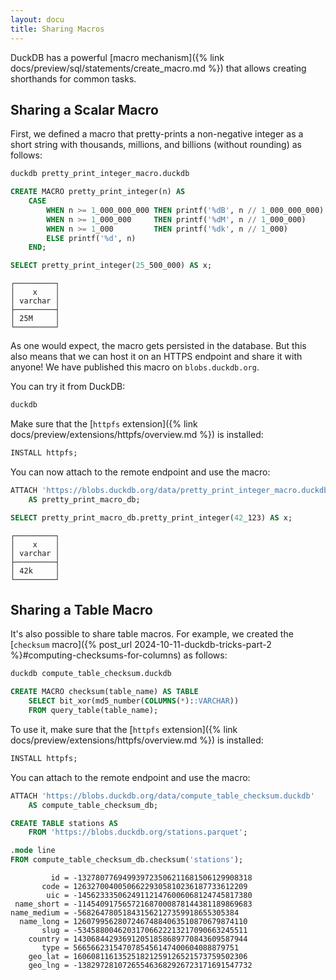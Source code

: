 ```yaml
---
layout: docu
title: Sharing Macros
---
```


DuckDB has a powerful [macro mechanism]({% link docs/preview/sql/statements/create_macro.md %}) that allows creating shorthands for common tasks.

## Sharing a Scalar Macro

First, we defined a macro that pretty-prints a non-negative integer as a short string with thousands, millions, and billions (without rounding) as follows:

```bash
duckdb pretty_print_integer_macro.duckdb
```

```sql
CREATE MACRO pretty_print_integer(n) AS
    CASE
        WHEN n >= 1_000_000_000 THEN printf('%dB', n // 1_000_000_000)
        WHEN n >= 1_000_000     THEN printf('%dM', n // 1_000_000)
        WHEN n >= 1_000         THEN printf('%dk', n // 1_000)
        ELSE printf('%d', n)
    END;

SELECT pretty_print_integer(25_500_000) AS x;
```

```text
┌─────────┐
│    x    │
│ varchar │
├─────────┤
│ 25M     │
└─────────┘
```

As one would expect, the macro gets persisted in the database.
But this also means that we can host it on an HTTPS endpoint and share it with anyone!
We have published this macro on `blobs.duckdb.org`.

You can try it from DuckDB:

```bash
duckdb
```

Make sure that the [`httpfs` extension]({% link docs/preview/extensions/httpfs/overview.md %}) is installed:

```sql
INSTALL httpfs;
```

You can now attach to the remote endpoint and use the macro:

```sql
ATTACH 'https://blobs.duckdb.org/data/pretty_print_integer_macro.duckdb'
    AS pretty_print_macro_db;

SELECT pretty_print_macro_db.pretty_print_integer(42_123) AS x;
```

```text
┌─────────┐
│    x    │
│ varchar │
├─────────┤
│ 42k     │
└─────────┘
```

## Sharing a Table Macro

It's also possible to share table macros. For example, we created the [`checksum` macro]({% post_url 2024-10-11-duckdb-tricks-part-2 %}#computing-checksums-for-columns) as follows:

```bash
duckdb compute_table_checksum.duckdb
```

```sql
CREATE MACRO checksum(table_name) AS TABLE
    SELECT bit_xor(md5_number(COLUMNS(*)::VARCHAR))
    FROM query_table(table_name);
```

To use it, make sure that the [`httpfs` extension]({% link docs/preview/extensions/httpfs/overview.md %}) is installed:

```sql
INSTALL httpfs;
```

You can attach to the remote endpoint and use the macro:

```sql
ATTACH 'https://blobs.duckdb.org/data/compute_table_checksum.duckdb'
    AS compute_table_checksum_db;

CREATE TABLE stations AS
    FROM 'https://blobs.duckdb.org/stations.parquet';

.mode line
FROM compute_table_checksum_db.checksum('stations');
```

```text
         id = -132780776949939723506211681506129908318
       code = 126327004005066229305810236187733612209
        uic = -145623335062491121476006068124745817380
 name_short = -114540917565721687000878144381189869683
name_medium = -568264780518431562127359918655305384
  name_long = 126079956280724674884063510870679874110
       slug = -53458800462031706622213217090663245511
    country = 143068442936912051858689770843609587944
       type = 5665662315470785456147400604088879751
    geo_lat = 160608116135251821259126521573759502306
    geo_lng = -138297281072655463682926723171691547732
```

